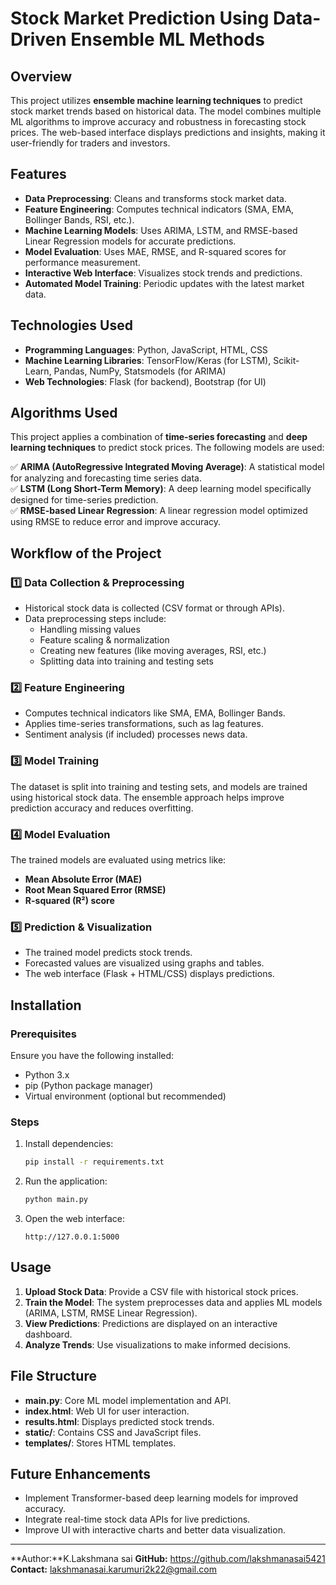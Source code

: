 # Stock Market Prediction Using Data-Driven Ensemble ML Methods

## Overview
This project utilizes **ensemble machine learning techniques** to predict stock market trends based on historical data. The model combines multiple ML algorithms to improve accuracy and robustness in forecasting stock prices. The web-based interface displays predictions and insights, making it user-friendly for traders and investors.

## Features
- **Data Preprocessing**: Cleans and transforms stock market data.
- **Feature Engineering**: Computes technical indicators (SMA, EMA, Bollinger Bands, RSI, etc.).
- **Machine Learning Models**: Uses ARIMA, LSTM, and RMSE-based Linear Regression models for accurate predictions.
- **Model Evaluation**: Uses MAE, RMSE, and R-squared scores for performance measurement.
- **Interactive Web Interface**: Visualizes stock trends and predictions.
- **Automated Model Training**: Periodic updates with the latest market data.

## Technologies Used
- **Programming Languages**: Python, JavaScript, HTML, CSS
- **Machine Learning Libraries**: TensorFlow/Keras (for LSTM), Scikit-Learn, Pandas, NumPy, Statsmodels (for ARIMA)
- **Web Technologies**: Flask (for backend), Bootstrap (for UI)

## Algorithms Used
This project applies a combination of **time-series forecasting** and **deep learning techniques** to predict stock prices. The following models are used:

✅ **ARIMA (AutoRegressive Integrated Moving Average)**: A statistical model for analyzing and forecasting time series data.  
✅ **LSTM (Long Short-Term Memory)**: A deep learning model specifically designed for time-series prediction.  
✅ **RMSE-based Linear Regression**: A linear regression model optimized using RMSE to reduce error and improve accuracy.  

## Workflow of the Project
### 1️⃣ Data Collection & Preprocessing
- Historical stock data is collected (CSV format or through APIs).
- Data preprocessing steps include:
  - Handling missing values
  - Feature scaling & normalization
  - Creating new features (like moving averages, RSI, etc.)
  - Splitting data into training and testing sets

### 2️⃣ Feature Engineering
- Computes technical indicators like SMA, EMA, Bollinger Bands.
- Applies time-series transformations, such as lag features.
- Sentiment analysis (if included) processes news data.

### 3️⃣ Model Training
The dataset is split into training and testing sets, and models are trained using historical stock data. The ensemble approach helps improve prediction accuracy and reduces overfitting.

### 4️⃣ Model Evaluation
The trained models are evaluated using metrics like:
- **Mean Absolute Error (MAE)**
- **Root Mean Squared Error (RMSE)**
- **R-squared (R²) score**

### 5️⃣ Prediction & Visualization
- The trained model predicts stock trends.
- Forecasted values are visualized using graphs and tables.
- The web interface (Flask + HTML/CSS) displays predictions.

## Installation
### Prerequisites
Ensure you have the following installed:
- Python 3.x
- pip (Python package manager)
- Virtual environment (optional but recommended)

### Steps
1. Install dependencies:
   ```bash
   pip install -r requirements.txt
   ```
2. Run the application:
   ```bash
   python main.py
   ```
3. Open the web interface:
   ```
   http://127.0.0.1:5000
   ```

## Usage
1. **Upload Stock Data**: Provide a CSV file with historical stock prices.
2. **Train the Model**: The system preprocesses data and applies ML models (ARIMA, LSTM, RMSE Linear Regression).
3. **View Predictions**: Predictions are displayed on an interactive dashboard.
4. **Analyze Trends**: Use visualizations to make informed decisions.

## File Structure
- **main.py**: Core ML model implementation and API.
- **index.html**: Web UI for user interaction.
- **results.html**: Displays predicted stock trends.
- **static/**: Contains CSS and JavaScript files.
- **templates/**: Stores HTML templates.

## Future Enhancements
- Implement Transformer-based deep learning models for improved accuracy.
- Integrate real-time stock data APIs for live predictions.
- Improve UI with interactive charts and better data visualization.

---
**Author:**K.Lakshmana sai 
**GitHub:** https://github.com/lakshmanasai5421
**Contact:** lakshmanasai.karumuri2k22@gmail.com

